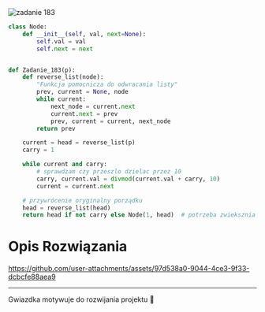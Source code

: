 <picture>
  <source srcset="../../srt/zbior_zadan/183.png" media="(prefers-color-scheme: light)">
  <source srcset="../../srt/zbior_zadan/black_183.png" media="(prefers-color-scheme: dark)">
  <img src="../../srt/zbior_zadan/black_183.png" alt="zadanie 183">
</picture>

```python
class Node:
    def __init__(self, val, next=None):
        self.val = val
        self.next = next


def Zadanie_183(p):
    def reverse_list(node):
        "Funkcja pomocnicza do odwracania listy"
        prev, current = None, node
        while current:
            next_node = current.next
            current.next = prev
            prev, current = current, next_node
        return prev

    current = head = reverse_list(p)
    carry = 1

    while current and carry:
        # sprawdzam czy przeszlo dzielac przez 10
        carry, current.val = divmod(current.val + carry, 10)
        current = current.next

    # przywrócenie oryginalny porządku
    head = reverse_list(head)
    return head if not carry else Node(1, head)  # potrzeba zwieksznia cyfr liczby
```
# Opis Rozwiązania 

https://github.com/user-attachments/assets/97d538a0-9044-4ce3-9f33-dcbcfe88aea9



---
Gwiazdka motywuje do rozwijania projektu 🙏
